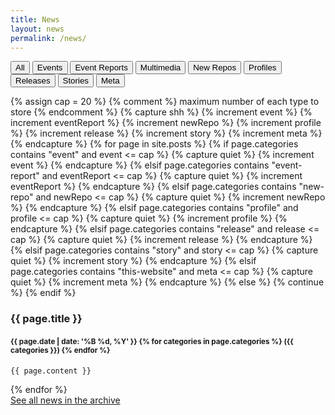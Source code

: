 ```yaml
---
title: News
layout: news
permalink: /news/
---
```



  <div class="filterBtnGroup btn-group" role="group">
    <button class="btn btn-default" id="allB">All</button>
    <button class="btn btn-default" id="event">Events</button>
    <button class="btn btn-default" id="event-report">Event Reports</button>
    <button class="btn btn-default" id="multimedia">Multimedia</button>
    <button class="btn btn-default" id="new-repo">New Repos</button>
    <button class="btn btn-default" id="profile">Profiles</button>
    <button class="btn btn-default" id="release">Releases</button>
    <button class="btn btn-default" id="story">Stories</button>
    <button class="btn btn-default" id="this-website">Meta</button>
  </div>

  {% assign cap = 20 %} {% comment %} maximum number of each type to store {% endcomment %}
  {% capture shh %}
    {% increment event %}
    {% increment eventReport %}
    {% increment newRepo %}
    {% increment profile %}
    {% increment release %}
    {% increment story %}
    {% increment meta %}
  {% endcapture %}
  {% for page in site.posts %}
    {% if page.categories contains "event" and event <= cap %}
      {% capture quiet %}
        {% increment event %}
      {% endcapture %}
    {% elsif page.categories contains "event-report" and eventReport <= cap %}
      {% capture quiet %}
        {% increment eventReport %}
      {% endcapture %}
    {% elsif page.categories contains "new-repo" and newRepo <= cap %}
      {% capture quiet %}
        {% increment newRepo %}
      {% endcapture %}
    {% elsif page.categories contains "profile" and profile <= cap %}
      {% capture quiet %}
        {% increment profile %}
      {% endcapture %}
    {% elsif page.categories contains "release" and release <= cap %}
      {% capture quiet %}
        {% increment release %}
      {% endcapture %}
    {% elsif page.categories contains "story" and story <= cap %}
      {% capture quiet %}
        {% increment story %}
      {% endcapture %}
    {% elsif page.categories contains "this-website" and meta <= cap %}
      {% capture quiet %}
        {% increment meta %}
      {% endcapture %}
    {% else %}
      {% continue %}
    {% endif %}
  <article class="news all post{% increment index %} {% if index <= cap %}allB {% endif %}{{page.categories | join: " " }}">
    <h3>
      {{ page.title }}
    </h3>
    <h4>
      <small>{{ page.date | date: '%B %d, %Y' }} {% for categories in page.categories %} ({{ categories }}) {% endfor %}</small>
    </h4>

    {{ page.content }}

  </article>
  {% endfor %}
  
  <br />
  <a class="btn btn-primary btn-block news" href="/news/archive/" role="button">See all news in the archive</a>
